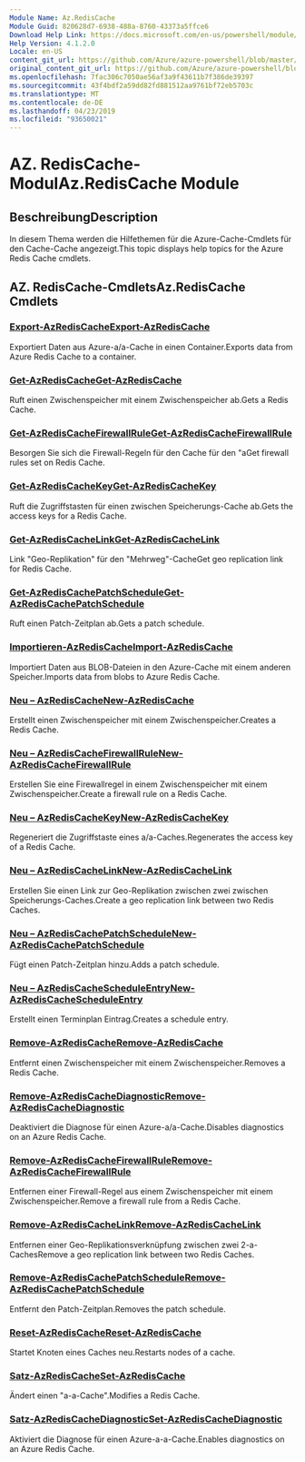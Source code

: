 ```yaml
---
Module Name: Az.RedisCache
Module Guid: 820628d7-6938-488a-8760-43373a5ffce6
Download Help Link: https://docs.microsoft.com/en-us/powershell/module/az.rediscache
Help Version: 4.1.2.0
Locale: en-US
content_git_url: https://github.com/Azure/azure-powershell/blob/master/src/RedisCache/RedisCache/help/Az.RedisCache.md
original_content_git_url: https://github.com/Azure/azure-powershell/blob/master/src/RedisCache/RedisCache/help/Az.RedisCache.md
ms.openlocfilehash: 7fac306c7050ae56af3a9f43611b7f386de39397
ms.sourcegitcommit: 43f4bdf2a59dd82fd881512aa9761bf72eb5703c
ms.translationtype: MT
ms.contentlocale: de-DE
ms.lasthandoff: 04/23/2019
ms.locfileid: "93650021"
---
```

# <span data-ttu-id="a8eb2-101">AZ. RedisCache-Modul</span><span class="sxs-lookup"><span data-stu-id="a8eb2-101">Az.RedisCache Module</span></span>
## <span data-ttu-id="a8eb2-102">Beschreibung</span><span class="sxs-lookup"><span data-stu-id="a8eb2-102">Description</span></span>
<span data-ttu-id="a8eb2-103">In diesem Thema werden die Hilfethemen für die Azure-Cache-Cmdlets für den Cache-Cache angezeigt.</span><span class="sxs-lookup"><span data-stu-id="a8eb2-103">This topic displays help topics for the Azure Redis Cache cmdlets.</span></span>

## <span data-ttu-id="a8eb2-104">AZ. RedisCache-Cmdlets</span><span class="sxs-lookup"><span data-stu-id="a8eb2-104">Az.RedisCache Cmdlets</span></span>
### [<span data-ttu-id="a8eb2-105">Export-AzRedisCache</span><span class="sxs-lookup"><span data-stu-id="a8eb2-105">Export-AzRedisCache</span></span>](Export-AzRedisCache.md)
<span data-ttu-id="a8eb2-106">Exportiert Daten aus Azure-a/a-Cache in einen Container.</span><span class="sxs-lookup"><span data-stu-id="a8eb2-106">Exports data from Azure Redis Cache to a container.</span></span>

### [<span data-ttu-id="a8eb2-107">Get-AzRedisCache</span><span class="sxs-lookup"><span data-stu-id="a8eb2-107">Get-AzRedisCache</span></span>](Get-AzRedisCache.md)
<span data-ttu-id="a8eb2-108">Ruft einen Zwischenspeicher mit einem Zwischenspeicher ab.</span><span class="sxs-lookup"><span data-stu-id="a8eb2-108">Gets a Redis Cache.</span></span>

### [<span data-ttu-id="a8eb2-109">Get-AzRedisCacheFirewallRule</span><span class="sxs-lookup"><span data-stu-id="a8eb2-109">Get-AzRedisCacheFirewallRule</span></span>](Get-AzRedisCacheFirewallRule.md)
<span data-ttu-id="a8eb2-110">Besorgen Sie sich die Firewall-Regeln für den Cache für den "a</span><span class="sxs-lookup"><span data-stu-id="a8eb2-110">Get firewall rules set on Redis Cache.</span></span>

### [<span data-ttu-id="a8eb2-111">Get-AzRedisCacheKey</span><span class="sxs-lookup"><span data-stu-id="a8eb2-111">Get-AzRedisCacheKey</span></span>](Get-AzRedisCacheKey.md)
<span data-ttu-id="a8eb2-112">Ruft die Zugriffstasten für einen zwischen Speicherungs-Cache ab.</span><span class="sxs-lookup"><span data-stu-id="a8eb2-112">Gets the access keys for a Redis Cache.</span></span>

### [<span data-ttu-id="a8eb2-113">Get-AzRedisCacheLink</span><span class="sxs-lookup"><span data-stu-id="a8eb2-113">Get-AzRedisCacheLink</span></span>](Get-AzRedisCacheLink.md)
<span data-ttu-id="a8eb2-114">Link "Geo-Replikation" für den "Mehrweg"-Cache</span><span class="sxs-lookup"><span data-stu-id="a8eb2-114">Get geo replication link for Redis Cache.</span></span>

### [<span data-ttu-id="a8eb2-115">Get-AzRedisCachePatchSchedule</span><span class="sxs-lookup"><span data-stu-id="a8eb2-115">Get-AzRedisCachePatchSchedule</span></span>](Get-AzRedisCachePatchSchedule.md)
<span data-ttu-id="a8eb2-116">Ruft einen Patch-Zeitplan ab.</span><span class="sxs-lookup"><span data-stu-id="a8eb2-116">Gets a patch schedule.</span></span>

### [<span data-ttu-id="a8eb2-117">Importieren-AzRedisCache</span><span class="sxs-lookup"><span data-stu-id="a8eb2-117">Import-AzRedisCache</span></span>](Import-AzRedisCache.md)
<span data-ttu-id="a8eb2-118">Importiert Daten aus BLOB-Dateien in den Azure-Cache mit einem anderen Speicher.</span><span class="sxs-lookup"><span data-stu-id="a8eb2-118">Imports data from blobs to Azure Redis Cache.</span></span>

### [<span data-ttu-id="a8eb2-119">Neu – AzRedisCache</span><span class="sxs-lookup"><span data-stu-id="a8eb2-119">New-AzRedisCache</span></span>](New-AzRedisCache.md)
<span data-ttu-id="a8eb2-120">Erstellt einen Zwischenspeicher mit einem Zwischenspeicher.</span><span class="sxs-lookup"><span data-stu-id="a8eb2-120">Creates a Redis Cache.</span></span>

### [<span data-ttu-id="a8eb2-121">Neu – AzRedisCacheFirewallRule</span><span class="sxs-lookup"><span data-stu-id="a8eb2-121">New-AzRedisCacheFirewallRule</span></span>](New-AzRedisCacheFirewallRule.md)
<span data-ttu-id="a8eb2-122">Erstellen Sie eine Firewallregel in einem Zwischenspeicher mit einem Zwischenspeicher.</span><span class="sxs-lookup"><span data-stu-id="a8eb2-122">Create a firewall rule on a Redis Cache.</span></span>

### [<span data-ttu-id="a8eb2-123">Neu – AzRedisCacheKey</span><span class="sxs-lookup"><span data-stu-id="a8eb2-123">New-AzRedisCacheKey</span></span>](New-AzRedisCacheKey.md)
<span data-ttu-id="a8eb2-124">Regeneriert die Zugriffstaste eines a/a-Caches.</span><span class="sxs-lookup"><span data-stu-id="a8eb2-124">Regenerates the access key of a Redis Cache.</span></span>

### [<span data-ttu-id="a8eb2-125">Neu – AzRedisCacheLink</span><span class="sxs-lookup"><span data-stu-id="a8eb2-125">New-AzRedisCacheLink</span></span>](New-AzRedisCacheLink.md)
<span data-ttu-id="a8eb2-126">Erstellen Sie einen Link zur Geo-Replikation zwischen zwei zwischen Speicherungs-Caches.</span><span class="sxs-lookup"><span data-stu-id="a8eb2-126">Create a geo replication link between two Redis Caches.</span></span>

### [<span data-ttu-id="a8eb2-127">Neu – AzRedisCachePatchSchedule</span><span class="sxs-lookup"><span data-stu-id="a8eb2-127">New-AzRedisCachePatchSchedule</span></span>](New-AzRedisCachePatchSchedule.md)
<span data-ttu-id="a8eb2-128">Fügt einen Patch-Zeitplan hinzu.</span><span class="sxs-lookup"><span data-stu-id="a8eb2-128">Adds a patch schedule.</span></span>

### [<span data-ttu-id="a8eb2-129">Neu – AzRedisCacheScheduleEntry</span><span class="sxs-lookup"><span data-stu-id="a8eb2-129">New-AzRedisCacheScheduleEntry</span></span>](New-AzRedisCacheScheduleEntry.md)
<span data-ttu-id="a8eb2-130">Erstellt einen Terminplan Eintrag.</span><span class="sxs-lookup"><span data-stu-id="a8eb2-130">Creates a schedule entry.</span></span>

### [<span data-ttu-id="a8eb2-131">Remove-AzRedisCache</span><span class="sxs-lookup"><span data-stu-id="a8eb2-131">Remove-AzRedisCache</span></span>](Remove-AzRedisCache.md)
<span data-ttu-id="a8eb2-132">Entfernt einen Zwischenspeicher mit einem Zwischenspeicher.</span><span class="sxs-lookup"><span data-stu-id="a8eb2-132">Removes a Redis Cache.</span></span>

### [<span data-ttu-id="a8eb2-133">Remove-AzRedisCacheDiagnostic</span><span class="sxs-lookup"><span data-stu-id="a8eb2-133">Remove-AzRedisCacheDiagnostic</span></span>](Remove-AzRedisCacheDiagnostic.md)
<span data-ttu-id="a8eb2-134">Deaktiviert die Diagnose für einen Azure-a/a-Cache.</span><span class="sxs-lookup"><span data-stu-id="a8eb2-134">Disables diagnostics on an Azure Redis Cache.</span></span>

### [<span data-ttu-id="a8eb2-135">Remove-AzRedisCacheFirewallRule</span><span class="sxs-lookup"><span data-stu-id="a8eb2-135">Remove-AzRedisCacheFirewallRule</span></span>](Remove-AzRedisCacheFirewallRule.md)
<span data-ttu-id="a8eb2-136">Entfernen einer Firewall-Regel aus einem Zwischenspeicher mit einem Zwischenspeicher.</span><span class="sxs-lookup"><span data-stu-id="a8eb2-136">Remove a firewall rule from a Redis Cache.</span></span>

### [<span data-ttu-id="a8eb2-137">Remove-AzRedisCacheLink</span><span class="sxs-lookup"><span data-stu-id="a8eb2-137">Remove-AzRedisCacheLink</span></span>](Remove-AzRedisCacheLink.md)
<span data-ttu-id="a8eb2-138">Entfernen einer Geo-Replikationsverknüpfung zwischen zwei 2-a-Caches</span><span class="sxs-lookup"><span data-stu-id="a8eb2-138">Remove a geo replication link between two Redis Caches.</span></span>

### [<span data-ttu-id="a8eb2-139">Remove-AzRedisCachePatchSchedule</span><span class="sxs-lookup"><span data-stu-id="a8eb2-139">Remove-AzRedisCachePatchSchedule</span></span>](Remove-AzRedisCachePatchSchedule.md)
<span data-ttu-id="a8eb2-140">Entfernt den Patch-Zeitplan.</span><span class="sxs-lookup"><span data-stu-id="a8eb2-140">Removes the patch schedule.</span></span>

### [<span data-ttu-id="a8eb2-141">Reset-AzRedisCache</span><span class="sxs-lookup"><span data-stu-id="a8eb2-141">Reset-AzRedisCache</span></span>](Reset-AzRedisCache.md)
<span data-ttu-id="a8eb2-142">Startet Knoten eines Caches neu.</span><span class="sxs-lookup"><span data-stu-id="a8eb2-142">Restarts nodes of a cache.</span></span>

### [<span data-ttu-id="a8eb2-143">Satz-AzRedisCache</span><span class="sxs-lookup"><span data-stu-id="a8eb2-143">Set-AzRedisCache</span></span>](Set-AzRedisCache.md)
<span data-ttu-id="a8eb2-144">Ändert einen "a-a-Cache".</span><span class="sxs-lookup"><span data-stu-id="a8eb2-144">Modifies a Redis Cache.</span></span>

### [<span data-ttu-id="a8eb2-145">Satz-AzRedisCacheDiagnostic</span><span class="sxs-lookup"><span data-stu-id="a8eb2-145">Set-AzRedisCacheDiagnostic</span></span>](Set-AzRedisCacheDiagnostic.md)
<span data-ttu-id="a8eb2-146">Aktiviert die Diagnose für einen Azure-a-a-Cache.</span><span class="sxs-lookup"><span data-stu-id="a8eb2-146">Enables diagnostics on an Azure Redis Cache.</span></span>

